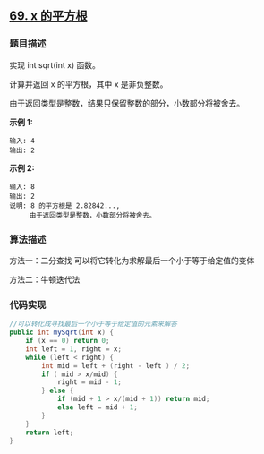 ## [69. x 的平方根](https://leetcode-cn.com/problems/sqrtx/)

### 题目描述

实现 int sqrt(int x) 函数。

计算并返回 x 的平方根，其中 x 是非负整数。

由于返回类型是整数，结果只保留整数的部分，小数部分将被舍去。

**示例 1:**

```
输入: 4
输出: 2
```

**示例 2:**

```
输入: 8
输出: 2
说明: 8 的平方根是 2.82842..., 
     由于返回类型是整数，小数部分将被舍去。
```

### 算法描述

方法一：二分查找 可以将它转化为求解最后一个小于等于给定值的变体

方法二：牛顿迭代法

### 代码实现

```java
//可以转化成寻找最后一个小于等于给定值的元素来解答
public int mySqrt(int x) {
    if (x == 0) return 0;
    int left = 1, right = x;
    while (left < right) {
        int mid = left + (right - left ) / 2;
        if ( mid > x/mid) {
            right = mid - 1;
        } else {
            if (mid + 1 > x/(mid + 1)) return mid;
            else left = mid + 1;
        }
    }
    return left;
}
```

